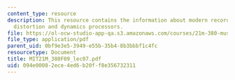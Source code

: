 ```yaml
---
content_type: resource
description: This resource contains the information about modern recording studio,
  distortion and dynamics processors.
file: https://ol-ocw-studio-app-qa.s3.amazonaws.com/courses/21m-380-music-and-technology-contemporary-history-and-aesthetics-fall-2009/094e00082ece4ed6b20ff8e356732311_MIT21M_380F09_lec07.pdf
file_type: application/pdf
parent_uid: 0bf9e3e5-3949-e55b-35b4-8b3bbbf1c4fc
resourcetype: Document
title: MIT21M_380F09_lec07.pdf
uid: 094e0008-2ece-4ed6-b20f-f8e356732311
---
```


